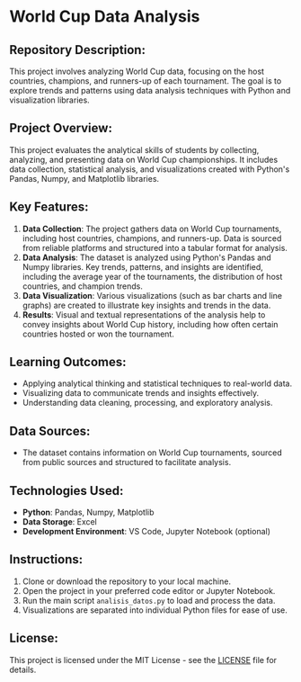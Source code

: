 # World Cup Data Analysis

## Repository Description:
This project involves analyzing World Cup data, focusing on the host countries, champions, and runners-up of each tournament. The goal is to explore trends and patterns using data analysis techniques with Python and visualization libraries.

## Project Overview:
This project evaluates the analytical skills of students by collecting, analyzing, and presenting data on World Cup championships. It includes data collection, statistical analysis, and visualizations created with Python's Pandas, Numpy, and Matplotlib libraries. 

## Key Features:
1. **Data Collection**: The project gathers data on World Cup tournaments, including host countries, champions, and runners-up. Data is sourced from reliable platforms and structured into a tabular format for analysis.
2. **Data Analysis**: The dataset is analyzed using Python's Pandas and Numpy libraries. Key trends, patterns, and insights are identified, including the average year of the tournaments, the distribution of host countries, and champion trends.
3. **Data Visualization**: Various visualizations (such as bar charts and line graphs) are created to illustrate key insights and trends in the data.
4. **Results**: Visual and textual representations of the analysis help to convey insights about World Cup history, including how often certain countries hosted or won the tournament.

## Learning Outcomes:
- Applying analytical thinking and statistical techniques to real-world data.
- Visualizing data to communicate trends and insights effectively.
- Understanding data cleaning, processing, and exploratory analysis.

## Data Sources:
- The dataset contains information on World Cup tournaments, sourced from public sources and structured to facilitate analysis. 

## Technologies Used:
- **Python**: Pandas, Numpy, Matplotlib
- **Data Storage**: Excel
- **Development Environment**: VS Code, Jupyter Notebook (optional)

## Instructions:
1. Clone or download the repository to your local machine.
2. Open the project in your preferred code editor or Jupyter Notebook.
3. Run the main script `analisis_datos.py` to load and process the data.
4. Visualizations are separated into individual Python files for ease of use.
   
## License:
This project is licensed under the MIT License - see the [LICENSE](LICENSE) file for details.
